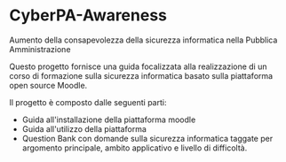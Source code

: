 # CyberPA-Awareness
Aumento della consapevolezza della sicurezza informatica nella Pubblica Amministrazione

Questo progetto fornisce una guida focalizzata alla realizzazione di un corso di formazione sulla sicurezza informatica basato sulla piattaforma open source Moodle.

Il progetto è composto dalle seguenti parti:
- Guida all'installazione della piattaforma moodle
- Guida all'utilizzo della piattaforma 
- Question Bank con domande sulla sicurezza informatica taggate per argomento principale, ambito applicativo e livello di difficoltà.


